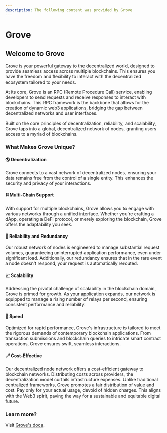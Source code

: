 ```yaml
---
description: The following content was provided by Grove
---
```


# Grove

## Welcome to Grove

[Grove](https://grove.city) is your powerful gateway to the decentralized world, designed to provide seamless access across multiple blockchains. This ensures you have the freedom and flexibility to interact with the decentralized ecosystem tailored to your needs.

At its core, Grove is an RPC (Remote Procedure Call) service, enabling developers to send requests and receive responses to interact with blockchains. This RPC framework is the backbone that allows for the creation of dynamic web3 applications, bridging the gap between decentralized networks and user interfaces.

Built on the core principles of decentralization, reliability, and scalability, Grove taps into a global, decentralized network of nodes, granting users access to a myriad of blockchains.

### What Makes Grove Unique?[​](https://docs.grove.city/guides/getting-started/welcome#what-makes-grove-unique) <a href="#what-makes-grove-unique" id="what-makes-grove-unique"></a>

#### 🌎 Decentralization[​](https://docs.grove.city/guides/getting-started/welcome#-decentralization) <a href="#decentralization" id="decentralization"></a>

Grove connects to a vast network of decentralized nodes, ensuring your data remains free from the control of a single entity. This enhances the security and privacy of your interactions.

#### ⛓ Multi-Chain Support[​](https://docs.grove.city/guides/getting-started/welcome#-multi-chain-support) <a href="#multi-chain-support" id="multi-chain-support"></a>

With support for multiple blockchains, Grove allows you to engage with various networks through a unified interface. Whether you're crafting a dApp, operating a DeFi protocol, or merely exploring the blockchain, Grove offers the adaptability you seek.

#### 🎯 Reliability and Redundancy[​](https://docs.grove.city/guides/getting-started/welcome#-reliability-and-redundancy) <a href="#reliability-and-redundancy" id="reliability-and-redundancy"></a>

Our robust network of nodes is engineered to manage substantial request volumes, guaranteeing uninterrupted application performance, even under significant load. Additionally, our redundancy ensures that in the rare event a node doesn't respond, your request is automatically rerouted.

#### 📈 Scalability[​](https://docs.grove.city/guides/getting-started/welcome#-scalability) <a href="#scalability" id="scalability"></a>

Addressing the pivotal challenge of scalability in the blockchain domain, Grove is primed for growth. As your application expands, our network is equipped to manage a rising number of relays per second, ensuring consistent performance and reliability.

#### 🚀 Speed[​](https://docs.grove.city/guides/getting-started/welcome#-speed) <a href="#speed" id="speed"></a>

Optimized for rapid performance, Grove's infrastructure is tailored to meet the rigorous demands of contemporary blockchain applications. From transaction submissions and blockchain queries to intricate smart contract operations, Grove ensures swift, seamless interactions.

#### 🪄 Cost-Effective[​](https://docs.grove.city/guides/getting-started/welcome#-cost-effective) <a href="#cost-effective" id="cost-effective"></a>

Our decentralized node network offers a cost-efficient gateway to blockchain networks. Distributing costs across providers, the decentralization model curtails infrastructure expenses. Unlike traditional centralized frameworks, Grove promotes a fair distribution of value and cost. Pay only for your actual usage, devoid of hidden charges. This aligns with the Web3 spirit, paving the way for a sustainable and equitable digital future.

### Learn more? <a href="#ready-to-get-started" id="ready-to-get-started"></a>

Visit [Grove's docs](https://docs.grove.city/guides/getting-started/welcome).[​](https://docs.grove.city/guides/getting-started/welcome#ready-to-get-started)
